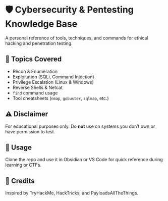 # 🛡️ Cybersecurity & Pentesting Knowledge Base

A personal reference of tools, techniques, and commands for ethical hacking and penetration testing.

## 📘 Topics Covered
- Recon & Enumeration
- Exploitation (SQLi, Command Injection)
- Privilege Escalation (Linux & Windows)
- Reverse Shells & Netcat
- `find` command usage
- Tool cheatsheets (`nmap`, `gobuster`, `sqlmap`, etc.)

## ⚠️ Disclaimer
For educational purposes only. Do **not** use on systems you don’t own or have permission to test.

## 🧠 Usage
Clone the repo and use it in Obsidian or VS Code for quick reference during learning or CTFs.

## 🔗 Credits
Inspired by TryHackMe, HackTricks, and PayloadsAllTheThings.
